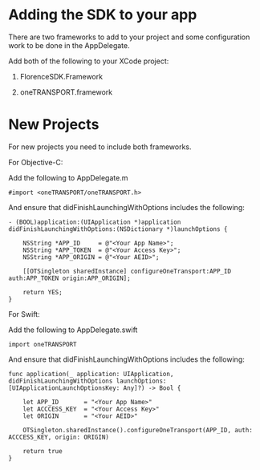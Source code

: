 # Adding the SDK to your app
There are two frameworks to add to your project and some configuration work to be done in the AppDelegate.

Add both of the following to your XCode project:

1. FlorenceSDK.Framework

2. oneTRANSPORT.framework

# New Projects

For new projects you need to include both frameworks.

For Objective-C:

Add the following to AppDelegate.m

	#import <oneTRANSPORT/oneTRANSPORT.h>

And ensure that didFinishLaunchingWithOptions includes the following: 

	- (BOOL)application:(UIApplication *)application didFinishLaunchingWithOptions:(NSDictionary *)launchOptions {

	    NSString *APP_ID     = @"<Your App Name>";
	    NSString *APP_TOKEN  = @"<Your Access Key>";
	    NSString *APP_ORIGIN = @"<Your AEID>";
	    
	    [[OTSingleton sharedInstance] configureOneTransport:APP_ID auth:APP_TOKEN origin:APP_ORIGIN];
	    
	    return YES;
	}

For Swift:

Add the following to AppDelegate.swift

	import oneTRANSPORT

And ensure that didFinishLaunchingWithOptions includes the following: 

	func application(_ application: UIApplication, didFinishLaunchingWithOptions launchOptions: [UIApplicationLaunchOptionsKey: Any]?) -> Bool {   
	
		let APP_ID       = "<Your App Name>"
		let ACCCESS_KEY  = "<Your Access Key>"
		let ORIGIN       = "<Your AEID>"
	
		OTSingleton.sharedInstance().configureOneTransport(APP_ID, auth: ACCCESS_KEY, origin: ORIGIN)
	
	    return true
    }
